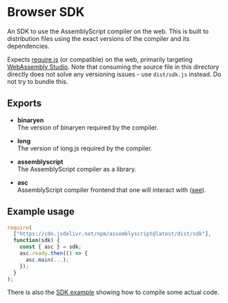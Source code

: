 # Browser SDK

An SDK to use the AssemblyScript compiler on the web. This is built to distribution files using the exact versions of the compiler and its dependencies.

Expects [require.js](https://requirejs.org) (or compatible) on the web, primarily targeting [WebAssembly Studio](https://webassembly.studio). Note that consuming the source file in this directory directly does not solve any versioning issues - use `dist/sdk.js` instead. Do not try to bundle this.

Exports
-------

* **binaryen**<br />
  The version of binaryen required by the compiler.

* **long**<br />
  The version of long.js required by the compiler.

* **assemblyscript**<br />
  The AssemblyScript compiler as a library.

* **asc**<br />
  AssemblyScript compiler frontend that one will interact with
  ([see](https://github.com/AssemblyScript/assemblyscript/tree/main/cli)).

Example usage
-------------

```js
require(
  ["https://cdn.jsdelivr.net/npm/assemblyscript@latest/dist/sdk"],
  function(sdk) {
    const { asc } = sdk;
    asc.ready.then(() => {
      asc.main(...);
    });
  }
);
```

There is also the [SDK example](https://github.com/AssemblyScript/examples/tree/main/sdk) showing how to compile some actual code.
